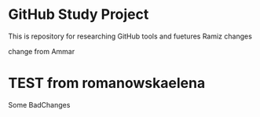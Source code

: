 # GitHub Study Project
This is repository for researching GitHub tools and fuetures
Ramiz changes

change from Ammar



TEST from romanowskaelena
=======

Some BadChanges

